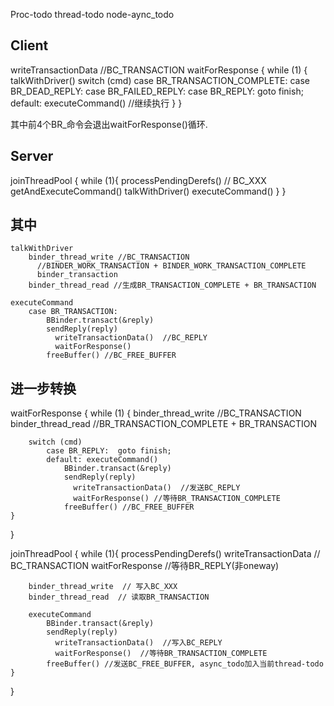 Proc-todo
thread-todo
node-aync_todo

## Client

writeTransactionData //BC_TRANSACTION
waitForResponse
{
    while (1) {
        talkWithDriver()
        switch (cmd)
            case BR_TRANSACTION_COMPLETE:
            case BR_DEAD_REPLY: 
            case BR_FAILED_REPLY: 
            case BR_REPLY:  goto finish;
            default: executeCommand() //继续执行
    }
}

其中前4个BR_命令会退出waitForResponse()循环.

## Server

joinThreadPool
{
    while (1){
        processPendingDerefs() // BC_XXX
        getAndExecuteCommand()
            talkWithDriver()
            executeCommand()
    }
}

## 其中

    talkWithDriver
        binder_thread_write //BC_TRANSACTION
          //BINDER_WORK_TRANSACTION + BINDER_WORK_TRANSACTION_COMPLETE
          binder_transaction 
        binder_thread_read //生成BR_TRANSACTION_COMPLETE + BR_TRANSACTION
        
    executeCommand
        case BR_TRANSACTION:
            BBinder.transact(&reply)
            sendReply(reply)
              writeTransactionData()  //BC_REPLY
              waitForResponse()
            freeBuffer() //BC_FREE_BUFFER
    
## 进一步转换

waitForResponse
{
    while (1) {
        binder_thread_write //BC_TRANSACTION
        binder_thread_read //BR_TRANSACTION_COMPLETE + BR_TRANSACTION
        
        switch (cmd)
            case BR_REPLY:  goto finish;            
            default: executeCommand() 
                BBinder.transact(&reply)
                sendReply(reply)
                  writeTransactionData()  //发送BC_REPLY
                  waitForResponse() //等待BR_TRANSACTION_COMPLETE
                freeBuffer() //BC_FREE_BUFFER
    }
}  

joinThreadPool
{
    while (1){
        processPendingDerefs() 
            writeTransactionData // BC_TRANSACTION
            waitForResponse //等待BR_REPLY(非oneway)

        binder_thread_write  // 写入BC_XXX
        binder_thread_read  // 读取BR_TRANSACTION
        
        executeCommand
            BBinder.transact(&reply)
            sendReply(reply)
              writeTransactionData()  //写入BC_REPLY
              waitForResponse()  //等待BR_TRANSACTION_COMPLETE
            freeBuffer() //发送BC_FREE_BUFFER, async_todo加入当前thread-todo
    }
}
